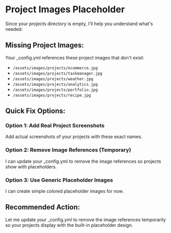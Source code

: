 # Project Images Placeholder

Since your projects directory is empty, I'll help you understand what's needed:

## Missing Project Images:

Your _config.yml references these project images that don't exist:
- `/assets/images/projects/ecommerce.jpg`
- `/assets/images/projects/taskmanager.jpg` 
- `/assets/images/projects/weather.jpg`
- `/assets/images/projects/analytics.jpg`
- `/assets/images/projects/portfolio.jpg`
- `/assets/images/projects/recipe.jpg`

## Quick Fix Options:

### Option 1: Add Real Project Screenshots
Add actual screenshots of your projects with these exact names.

### Option 2: Remove Image References (Temporary)
I can update your _config.yml to remove the image references so projects show with placeholders.

### Option 3: Use Generic Placeholder Images
I can create simple colored placeholder images for now.

## Recommended Action:
Let me update your _config.yml to remove the image references temporarily so your projects display with the built-in placeholder design.